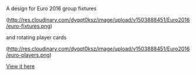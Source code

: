 A design for Euro 2016 group fixtures

(http://res.cloudinary.com/dyqqt0ksz/image/upload/v1503888451/Euro2016/euro-fixtures.png)

and rotating player cards

(http://res.cloudinary.com/dyqqt0ksz/image/upload/v1503888451/Euro2016/euro-players.png)

[View it here](https://codepen.io/d33con/full/xOwQmN/)

 